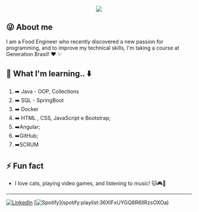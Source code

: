 <p align="center">
<img src="https://media3.giphy.com/media/5aY7BIL8PoLL9nwa3p/giphy.gif">

## :stuck_out_tongue_winking_eye: About me
I am a Food Engineer who recently discovered a new passion for programming, and to improve my technical skills, I'm taking a course at Generation Brasil! :heart: :sparkles: 
## :raised_hands: What I'm learning.. :arrow_down:
1) :arrow_right: Java - OOP, Collections
2) :arrow_right: SQL - SpringBoot
3) :arrow_right: Docker
4) :arrow_right: HTML , CSS, JavaScript e Bootstrap;
5) :arrow_right:Angular;
6) :arrow_right:GitHub;
7) :arrow_right:SCRUM

## ⚡ Fun fact
- I love cats, playing video games, and listening to music! :cat::video_game::musical_score:
______________________________
[![LinkedIn](https://img.shields.io/badge/linkedin-%230077B5.svg?&style=for-the-badge&logo=linkedin&logoColor=white)](https://www.linkedin.com/in/carolina-guida/) [![Spotify](https://img.shields.io/badge/spotify-%231ED760.svg?&style=for-the-badge&logo=spotify&logoColor=white")](spotify:playlist:36XIFxUYGQ8R6lIRzsOXOa)
</div>
</p>
